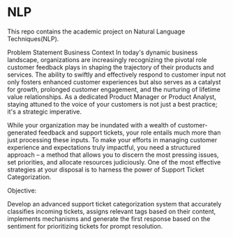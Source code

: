 # NLP

This repo contains the academic project on Natural Language Techniques(NLP).

Problem Statement
Business Context
In today's dynamic business landscape, organizations are increasingly recognizing the pivotal role customer feedback plays in shaping the trajectory of their products and services. The ability
to swiftly and effectively respond to customer input not only fosters enhanced customer experiences but also serves as a catalyst for growth, prolonged customer engagement, and the nurturing of
lifetime value relationships. As a dedicated Product Manager or Product Analyst, staying attuned to the voice of your customers is not just a best practice; it's a strategic imperative.

While your organization may be inundated with a wealth of customer-generated feedback and support tickets, your role entails much more than just processing these inputs. To make your efforts in
managing customer experience and expectations truly impactful, you need a structured approach – a method that allows you to discern the most pressing issues, set priorities, and allocate resources
judiciously. One of the most effective strategies at your disposal is to harness the power of Support Ticket Categorization.

Objective:

Develop an advanced support ticket categorization system that accurately classifies incoming tickets, assigns relevant tags based on their content, implements mechanisms and generate the first response
based on the sentiment for prioritizing tickets for prompt resolution.
